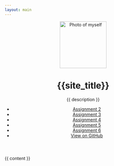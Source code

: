 ```yaml
---
layout: main
---
```


<header class="header">
  <img class="profile-pic" width="150" height="150" src="https://avatars.githubusercontent.com/u/4561733" alt="Photo of myself">
  <h1>{{site_title}}</h1>
  <p class="lead">{{ description }}</p>
  <ul class="nav-links list-unstyled">
  <li><a href="module-2/"><i class="devicon-javascript-plain" title="JavaScript"> </i>Assignment 2</a>
  </li>
  <li><a href="module-3/"><i class="devicon-python-plain" title="Python"> </i>Assignment 3</a>
  </li>
  <li><a href="module-4/"><i class="devicon-python-plain" title="Python"> </i>Assignment 4</a>
  </li>
  <li><a href="module-5/"><i class="devicon-python-plain" title="Python"> </i>Assignment 5</a>
  </li>
  <li><a href="module-6/"><i class="devicon-python-plain" title="Python"> </i>Assignment 6</a>
  </li>
  <li><a href="https://github.com/morellam-dev/cs-4720-internet-programming"><i class="devicon-github-original" title="GitHub"></i> View on GitHub</a></li>
</ul>
</header>

{{ content }}